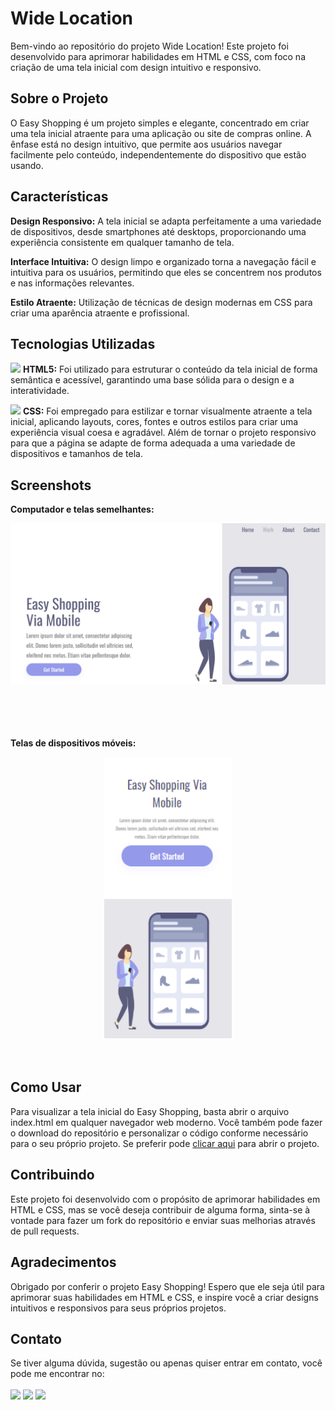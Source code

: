 <h1>Wide Location</h1>

Bem-vindo ao repositório do projeto Wide Location! Este projeto foi desenvolvido para aprimorar habilidades em HTML e CSS, com foco na criação de uma tela inicial com design intuitivo e responsivo.

<h2>Sobre o Projeto</h2>

O Easy Shopping é um projeto simples e elegante, concentrado em criar uma tela inicial atraente para uma aplicação ou site de compras online. A ênfase está no design intuitivo, que permite aos usuários navegar facilmente pelo conteúdo, independentemente do dispositivo que estão usando.

<h2>Características</h2>

**Design Responsivo:** A tela inicial se adapta perfeitamente a uma variedade de dispositivos, desde smartphones até desktops, proporcionando uma experiência consistente em qualquer tamanho de tela.

**Interface Intuitiva:** O design limpo e organizado torna a navegação fácil e intuitiva para os usuários, permitindo que eles se concentrem nos produtos e nas informações relevantes.

**Estilo Atraente:** Utilização de técnicas de design modernas em CSS para criar uma aparência atraente e profissional.

<h2>Tecnologias Utilizadas</h2>

 <img src="https://img.icons8.com/color/24/000000/html-5--v1.png"/> **HTML5:** Foi utilizado para estruturar o conteúdo da tela inicial de forma semântica e acessível, garantindo uma base sólida para o design e a interatividade.

 <img src="https://img.icons8.com/color/24/000000/css3.png"/> **CSS:** Foi empregado para estilizar e tornar visualmente atraente a tela inicial, aplicando layouts, cores, fontes e outros estilos para criar uma experiência visual coesa e agradável. Além de tornar o projeto responsivo para que a página se adapte de forma adequada a uma variedade de dispositivos e tamanhos de tela.

<h2>Screenshots</h2>

**Computador e telas semelhantes:**

<div align="center">
<img width=1000px src="https://raw.githubusercontent.com/UnravelJP/CSS-Easy-Shopping/master/screenshot-1.png">
</div>
<br>
<br>
<br>
<br>

**Telas de dispositivos móveis:**

<div align="center">
<img height=450px src="https://raw.githubusercontent.com/UnravelJP/CSS-Easy-Shopping/master/screenshot-2.png">
</div>
<br>
<br>

<h2>Como Usar</h2>
Para visualizar a tela inicial do Easy Shopping, basta abrir o arquivo index.html em qualquer navegador web moderno. Você também pode fazer o download do repositório e personalizar o código conforme necessário para o seu próprio projeto. Se preferir pode <a href="https://unraveljp.github.io/CSS-Easy-Shopping/"> clicar aqui</a> para abrir o projeto.

<h2>Contribuindo</h2>
Este projeto foi desenvolvido com o propósito de aprimorar habilidades em HTML e CSS, mas se você deseja contribuir de alguma forma, sinta-se à vontade para fazer um fork do repositório e enviar suas melhorias através de pull requests.

<h2>Agradecimentos</h2>
Obrigado por conferir o projeto Easy Shopping! Espero que ele seja útil para aprimorar suas habilidades em HTML e CSS, e inspire você a criar designs intuitivos e responsivos para seus próprios projetos.

<h2>Contato</h2>
Se tiver alguma dúvida, sugestão ou apenas quiser entrar em contato, você pode me encontrar no:
<br>
<br>
<a href="https://github.com/UnravelJP"><img width=35px src="https://cdn.icon-icons.com/icons2/936/PNG/96/github-logo_icon-icons.com_73546.png"></a>
<a href="https://www.linkedin.com/in/engjoaopaulo7/"><img width=35px src="https://cdn.icon-icons.com/icons2/2428/PNG/96/linkedin_black_logo_icon_147114.png"><img/></a>
<a href="https://www.instagram.com/joaopaulu7/"><img width=35px src="https://cdn.icon-icons.com/icons2/2428/PNG/96/instagram_black_logo_icon_147122.png"><img/></a>
